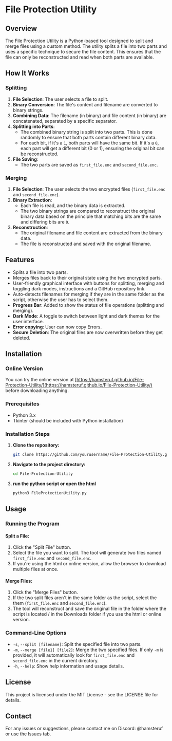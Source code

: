 # File Protection Utility

## Overview
The File Protection Utility is a Python-based tool designed to split and merge files using a custom method. The utility splits a file into two parts and uses a specific technique to secure the file content. This ensures that the file can only be reconstructed and read when both parts are available.

## How It Works

### Splitting
1. **File Selection**: The user selects a file to split.
2. **Binary Conversion**: The file's content and filename are converted to binary strings.
3. **Combining Data**: The filename (in binary) and file content (in binary) are concatenated, separated by a specific separator.
4. **Splitting into Parts**:
   - The combined binary string is split into two parts. This is done randomly to ensure that both parts contain different binary data.
   - For each bit, if it's a `1`, both parts will have the same bit. If it's a `0`, each part will get a different bit (0 or 1), ensuring the original bit can be reconstructed.
5. **File Saving**:
   - The two parts are saved as `first_file.enc` and `second_file.enc`.

### Merging
1. **File Selection**: The user selects the two encrypted files (`first_file.enc` and `second_file.enc`).
2. **Binary Extraction**:
   - Each file is read, and the binary data is extracted.
   - The two binary strings are compared to reconstruct the original binary data based on the principle that matching bits are the same and differing bits are `0`.
3. **Reconstruction**:
   - The original filename and file content are extracted from the binary data.
   - The file is reconstructed and saved with the original filename.

## Features
- Splits a file into two parts.
- Merges files back to their original state using the two encrypted parts.
- User-friendly graphical interface with buttons for splitting, merging and toggling dark modes, instructions and a GitHub repository link.
- Auto-detects filenames for merging if they are in the same folder as the script, otherwise the user has to select them.
- **Progress Bar**: Added to show the status of file operations (splitting and merging).
- **Dark Mode**: A toggle to switch between light and dark themes for the user interface.
- **Error copying**: User can now copy Errors.
- **Secure Deletion**: The original files are now overwritten before they get deleted.

## Installation

### Online Version
You can try the online version at [https://hamsteruf.github.io/File-Protection-Utility/](https://hamsteruf.github.io/File-Protection-Utility/) before downloading anything.

### Prerequisites
- Python 3.x
- Tkinter (should be included with Python installation)

### Installation Steps
1. **Clone the repository:**
    ```bash
    git clone https://github.com/yourusername/File-Protection-Utility.git
    ```
2. **Navigate to the project directory:**
    ```bash
    cd File-Protection-Utility
    ```
3. **run the python script or open the html**
   ```bash
   python3 FileProtectionUtility.py
   ```

## Usage

### Running the Program

#### Split a File:
1. Click the "Split File" button.
2. Select the file you want to split. The tool will generate two files named `first_file.enc` and `second_file.enc`.
3. If you're using the html or online version, allow the browser to download multiple files at once.

#### Merge Files:
1. Click the "Merge Files" button.
2. If the two split files aren't in the same folder as the script, select the them (`first_file.enc` and `second_file.enc`).
3. The tool will reconstruct and save the original file in the folder where the script is located / in the Downloads folder if you use the html or online version.

### Command-Line Options
- `-s`, `--split [filename]`: Split the specified file into two parts.
- `-m`, `--merge [file1] [file2]`: Merge the two specified files. If only `-m` is provided, it will automatically look for `first_file.enc` and `second_file.enc` in the current directory.
- `-h`, `--help`: Show help information and usage details.

## License
This project is licensed under the MIT License - see the LICENSE file for details.

## Contact
For any issues or suggestions, please contact me on Discord: @hamsteruf or use the Issues tab.
